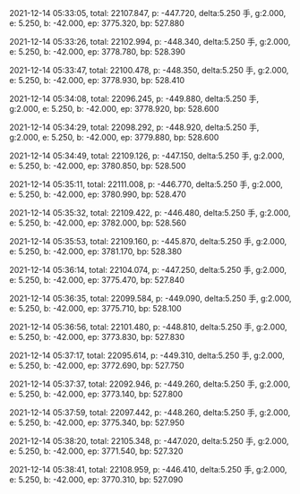 2021-12-14 05:33:05, total: 22107.847, p: -447.720, delta:5.250 手, g:2.000, e: 5.250, b: -42.000, ep: 3775.320, bp: 527.880

2021-12-14 05:33:26, total: 22102.994, p: -448.340, delta:5.250 手, g:2.000, e: 5.250, b: -42.000, ep: 3778.780, bp: 528.390

2021-12-14 05:33:47, total: 22100.478, p: -448.350, delta:5.250 手, g:2.000, e: 5.250, b: -42.000, ep: 3778.930, bp: 528.410

2021-12-14 05:34:08, total: 22096.245, p: -449.880, delta:5.250 手, g:2.000, e: 5.250, b: -42.000, ep: 3778.920, bp: 528.600

2021-12-14 05:34:29, total: 22098.292, p: -448.920, delta:5.250 手, g:2.000, e: 5.250, b: -42.000, ep: 3779.880, bp: 528.600

2021-12-14 05:34:49, total: 22109.126, p: -447.150, delta:5.250 手, g:2.000, e: 5.250, b: -42.000, ep: 3780.850, bp: 528.500

2021-12-14 05:35:11, total: 22111.008, p: -446.770, delta:5.250 手, g:2.000, e: 5.250, b: -42.000, ep: 3780.990, bp: 528.470

2021-12-14 05:35:32, total: 22109.422, p: -446.480, delta:5.250 手, g:2.000, e: 5.250, b: -42.000, ep: 3782.000, bp: 528.560

2021-12-14 05:35:53, total: 22109.160, p: -445.870, delta:5.250 手, g:2.000, e: 5.250, b: -42.000, ep: 3781.170, bp: 528.380

2021-12-14 05:36:14, total: 22104.074, p: -447.250, delta:5.250 手, g:2.000, e: 5.250, b: -42.000, ep: 3775.470, bp: 527.840

2021-12-14 05:36:35, total: 22099.584, p: -449.090, delta:5.250 手, g:2.000, e: 5.250, b: -42.000, ep: 3775.710, bp: 528.100

2021-12-14 05:36:56, total: 22101.480, p: -448.810, delta:5.250 手, g:2.000, e: 5.250, b: -42.000, ep: 3773.830, bp: 527.830

2021-12-14 05:37:17, total: 22095.614, p: -449.310, delta:5.250 手, g:2.000, e: 5.250, b: -42.000, ep: 3772.690, bp: 527.750

2021-12-14 05:37:37, total: 22092.946, p: -449.260, delta:5.250 手, g:2.000, e: 5.250, b: -42.000, ep: 3773.140, bp: 527.800

2021-12-14 05:37:59, total: 22097.442, p: -448.260, delta:5.250 手, g:2.000, e: 5.250, b: -42.000, ep: 3775.340, bp: 527.950

2021-12-14 05:38:20, total: 22105.348, p: -447.020, delta:5.250 手, g:2.000, e: 5.250, b: -42.000, ep: 3771.540, bp: 527.320

2021-12-14 05:38:41, total: 22108.959, p: -446.410, delta:5.250 手, g:2.000, e: 5.250, b: -42.000, ep: 3770.310, bp: 527.090